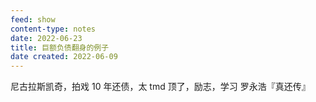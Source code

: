 ```yaml
---
feed: show
content-type: notes
date: 2022-06-23
title: 巨额负债翻身的例子
date created: 2022-06-09
---
```

尼古拉斯凯奇，拍戏 10 年还债，太 tmd 顶了，励志，学习
罗永浩『真还传』
